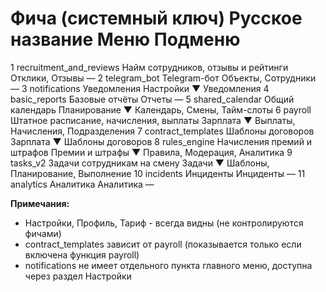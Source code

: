 
#	Фича (системный ключ)	Русское название	Меню	Подменю
1	recruitment_and_reviews	Найм сотрудников, отзывы и рейтинги	Отклики, Отзывы	—
2	telegram_bot	Telegram-бот	Объекты, Сотрудники	—
3	notifications	Уведомления	Настройки ▼	Уведомления
4	basic_reports	Базовые отчёты	Отчеты	—
5	shared_calendar	Общий календарь	Планирование ▼	Календарь, Смены, Тайм-слоты
6	payroll	Штатное расписание, начисления, выплаты	Зарплата ▼	Выплаты, Начисления, Подразделения
7	contract_templates	Шаблоны договоров	Зарплата ▼	Шаблоны договоров
8	rules_engine	Начисления премий и штрафов	Премии и штрафы ▼	Правила, Модерация, Аналитика
9	tasks_v2	Задачи сотрудникам на смену	Задачи ▼	Шаблоны, Планирование, Выполнение
10	incidents	Инциденты	Инциденты	—
11	analytics	Аналитика	Аналитика	—

**Примечания:**
- Настройки, Профиль, Тариф - всегда видны (не контролируются фичами)
- contract_templates зависит от payroll (показывается только если включена функция payroll)
- notifications не имеет отдельного пункта главного меню, доступна через раздел Настройки
